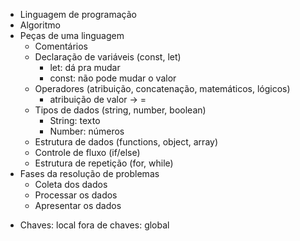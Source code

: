 - Linguagem de programação
- Algoritmo
- Peças de uma linguagem
    - Comentários
    - Declaração de variáveis (const, let)
        - let: dá pra mudar
        - const: não pode mudar o valor
    - Operadores (atribuição, concatenação, matemáticos, lógicos)
        - atribuição de valor -> =
    - Tipos de dados (string, number, boolean)
        - String: texto
        - Number: números
    - Estrutura de dados (functions, object, array)
    - Controle de fluxo (if/else)
    - Estrutura de repetição (for, while)
- Fases da resolução de problemas
    - Coleta dos dados
    - Processar os dados
    - Apresentar os dados

* Chaves: local
fora de chaves: global
